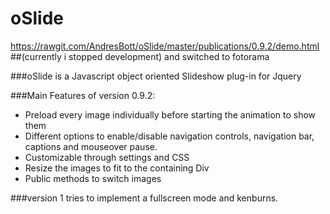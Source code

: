 # oSlide
https://rawgit.com/AndresBott/oSlide/master/publications/0.9.2/demo.html
##(currently i stopped development) and switched to fotorama

###oSlide is a Javascript object oriented Slideshow plug-in for Jquery

###Main Features of version 0.9.2:

- Preload every image individually before starting the animation to show them
- Different options to enable/disable navigation controls, navigation bar, captions and mouseover pause.
- Customizable through settings and CSS
- Resize the images to fit to the containing Div
- Public methods to switch images


###version 1 tries to implement a fullscreen mode and kenburns.




